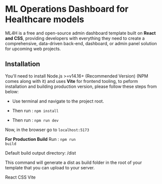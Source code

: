# ML Operations Dashboard for Healthcare models

ML4H is a free and open-source admin dashboard template built on **React and CSS**, providing developers with everything they need to create a comprehensive, data-driven back-end,
dashboard, or admin panel solution for upcoming web projects.


## Installation

You'll need to install Node.js >=v14.16+ (Recommended Version) (NPM comes along with it) and uses **Vite** for frontend tooling, to peform installation and building production version, please follow these steps from below:

- Use terminal and navigate to the project root.

- Then run : <code>npm install</code>

- Then run : <code>npm run dev</code>

Now, in the browser go to <code>localhost:5173</code>

**For Production Build**
Run : <code>npm run build</code>

Default build output directory: /dist

This command will generate a dist as build folder in the root of your template that you can upload to your server.

React
CSS
Vite

